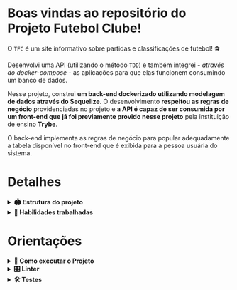 # Boas vindas ao repositório do Projeto Futebol Clube!

  O `TFC` é um site informativo sobre partidas e classificações de futebol! ⚽️

  Desenvolvi uma API (utilizando o método `TDD`) e também integrei *- através do docker-compose -* as aplicações para que elas funcionem consumindo um banco de dados.

  Nesse projeto, construi **um back-end dockerizado utilizando modelagem de dados através do Sequelize**. O desenvolvimento **respeitou as regras de negócio** providenciadas no projeto e **a API é capaz de ser consumida por um front-end que já foi previamente provido nesse projeto** pela instituição de ensino **Trybe**.

  O back-end implementa as regras de negócio para popular adequadamente a tabela disponível no front-end que é exibida para a pessoa usuária do sistema.
  
# Detalhes

<details>
<summary><strong>🏟️ Estrutura do projeto</strong></summary><br />

O projeto é composto de 4 entidades importantes para sua estrutura:

1️⃣ **Banco de dados:**
  - É um container docker MySQL já configurado no docker-compose através de um serviço definido como `db`.
  - Tem o papel de fornecer dados para o serviço de _backend_.
  - Durante a execução dos testes sempre vai ser acessado pelo `sequelize` e via porta `3306` do `localhost`;

2️⃣ **Back-end:**
 - Ambiente que foi realizada a maior parte das implementações feitas por mim.
 - Deve rodar na porta `3001`, pois o front-end faz requisições para ele nessa porta por padrão;
 - A aplicação deve ser inicializada a partir do arquivo `app/backend/src/server.ts`;

3️⃣ **Front-end:**
  - O front já foi implementado pela Trybe. 
  - Dockerfile foi configurado por mim.

4️⃣ **Docker:**
  - O `docker-compose` tem a responsabilidade de unir todos os serviços conteinerizados (backend, frontend e db) e subir o projeto completo com o comando `npm run compose:up`;

</details>

<details>
  <summary><strong> 📝 Habilidades trabalhadas</strong></summary><br />

* Typescript
* Docker.
* Biblioteca Mocha na prática do TDD.
* Manipulação do mySQL com o Sequelize.
* Json Web Token.
* Programação orientada a Objetos
* API REST

</details>

# Orientações

<details>
  <summary><strong>🚀 Como executar o Projeto</strong></summary><br />

1. Clone o repositório

* Use o comando: `git@github.com:linahsu/Projeto-Futebol-Clube.git`.
* Entre na pasta do repositório que você acabou de clonar:
  * `cd Projeto-Futebol-Clube`

2. 🐳 Utilize o Docker

Execute na raíz do projeto:

```bash
npm run compose:up
```

A aplicação já será inicializada automaticamente na url http://localhost:3000/

</details>

<details>
  <summary><strong>🎛 Linter</strong></summary><br />

  Este projeto utiliza o ESLint para fazer a análise estática do código.

  Para rodar o linter localmente deste projeto, execute o comando a seguir:

  ```bash
  npm run lint
  npm run lint:styles
  ```

</details>

<details>
  <summary><strong>🛠 Testes</strong></summary><br />

  Para executar os testes execute o comando a seguir:

  ```bash
  npm run test
  ```